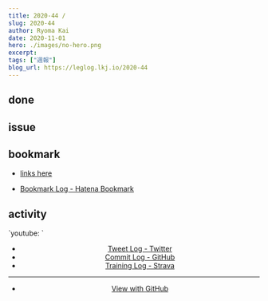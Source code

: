 ```yaml
---
title: 2020-44 / 
slug: 2020-44
author: Ryoma Kai
date: 2020-11-01
hero: ./images/no-hero.png
excerpt: 
tags: ["週報"]
blog_url: https://leglog.lkj.io/2020-44
---
```


<!--greeting here-->

## done

### 

## issue

### 

## bookmark

- [links here]()


- [Bookmark Log - Hatena Bookmark](https://b.hatena.ne.jp/Ryo_K/bookmark)

## activity

<Tweet tweetLink="" align="center" />
<Instagram instagramId="" />
`youtube: `

- [Tweet Log - Twitter](https://twitter.com/search?q=(from%3Alegnoh)%20until%3A2020-11-01%20since%3A2020-10-26%20-filter%3Areplies&src=typed_query)
- [Commit Log - GitHub](https://github.com/legnoh?tab=overview&from=2020-10-26&to=2020-11-01)
- [Training Log - Strava](https://www.strava.com/athletes/47349424/training/log)

----

- [View with GitHub](https://github.com/legnoh/leglog/blob/master/content/posts/202x/2020/44/index.md)
